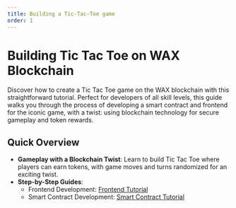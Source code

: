 ```yaml
---
title: Building a Tic-Tac-Toe game
order: 1
---
```


# Building Tic Tac Toe on WAX Blockchain

Discover how to create a Tic Tac Toe game on the WAX blockchain with this straightforward tutorial. Perfect for developers of all skill levels, this guide walks you through the process of developing a smart contract and frontend for the iconic game, with a twist: using blockchain technology for secure gameplay and token rewards.

## Quick Overview
- **Gameplay with a Blockchain Twist**: Learn to build Tic Tac Toe where players can earn tokens, with game moves and turns randomized for an exciting twist.
- **Step-by-Step Guides**:
  - Frontend Development: [Frontend Tutorial](https://github.com/worldwide-asset-exchange/tic-tac-toe-front-end)
  - Smart Contract Development: [Smart Contract Tutorial](https://github.com/worldwide-asset-exchange/tic-tac-toe)
